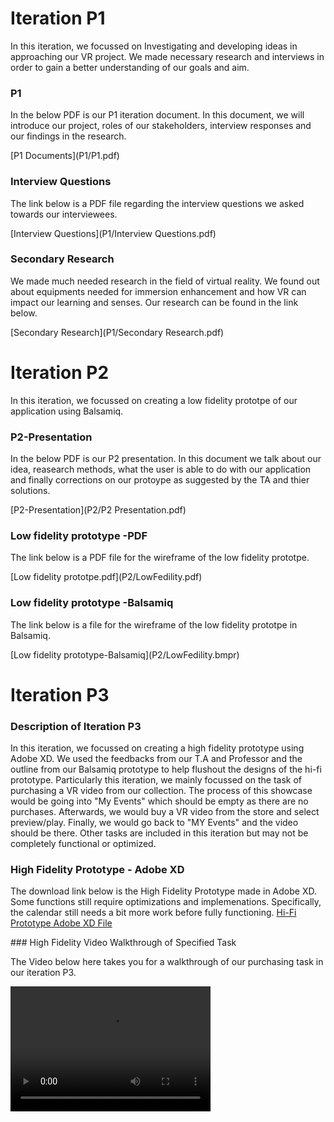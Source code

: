 # Iteration P1
<p>In this iteration, we focussed on Investigating and developing ideas in approaching our VR project. We made necessary research and interviews in order to gain a better understanding of our goals and aim. </P>

### P1
<p> In the below PDF is our P1 iteration document. In this document, we will introduce our project, roles of our stakeholders, interview responses and our findings in the research. </P>[P1 Documents](P1/P1.pdf)

### Interview Questions
<p> The link below is a PDF file regarding the interview questions we asked towards our interviewees. </p>[Interview Questions](P1/Interview Questions.pdf)

### Secondary Research
<p> We made much needed research in the field of virtual reality. We found out about equipments needed for immersion enhancement and how VR can impact our learning and senses. Our research can be found in the link below.</p>[Secondary Research](P1/Secondary Research.pdf)



# Iteration P2
<p>In this iteration, we focussed on creating a low fidelity prototpe of our application using Balsamiq. </P>

### P2-Presentation
<p> In the below PDF is our P2 presentation. In this document we talk about our idea, reasearch methods, what the user is able to do with our application and finally corrections on our protoype as suggested by the TA and thier solutions. </P>[P2-Presentation](P2/P2 Presentation.pdf)

### Low fidelity prototype -PDF
<p> The link below is a PDF file for the wireframe of the low fidelity prototpe. </p>[Low fidelity prototpe.pdf](P2/LowFedility.pdf)

### Low fidelity prototype -Balsamiq
<p> The link below is a file for the wireframe of the low fidelity prototpe in Balsamiq. </p>[Low fidelity prototype-Balsamiq](P2/LowFedility.bmpr)

# Iteration P3
### Description of Iteration P3
<p>In this iteration, we focussed on creating a high fidelity prototype using Adobe XD. We used the feedbacks from our T.A and Professor and the outline from our Balsamiq prototype to help flushout the designs of the hi-fi prototype. Particularly this iteration, we mainly focussed on the task of purchasing a VR video from our collection. The process of this showcase would be going into "My Events" which should be empty as there are no purchases. Afterwards, we would buy a VR video from the store and select preview/play. Finally, we would go back to "MY Events" and the video should be there. Other tasks are included in this iteration but may not be completely functional or optimized.</p>

### High Fidelity Prototype - Adobe XD
<p>The download link below is the High Fidelity Prototype made in Adobe XD. Some functions still require optimizations and implemenations. Specifically, the calendar still needs a bit more work before fully functioning. 
<a href="P3/HiFiPrototype [Updated].xd" download>Hi-Fi Prototype Adobe XD File</a>
</p>
### High Fidelity Video Walkthrough of Specified Task
<p>The Video below here takes you for a walkthrough of our purchasing task in our iteration P3.
</p>
<video src="P3/purchaseShowcase.mp4" width="320" height="200" controls preload></video>
